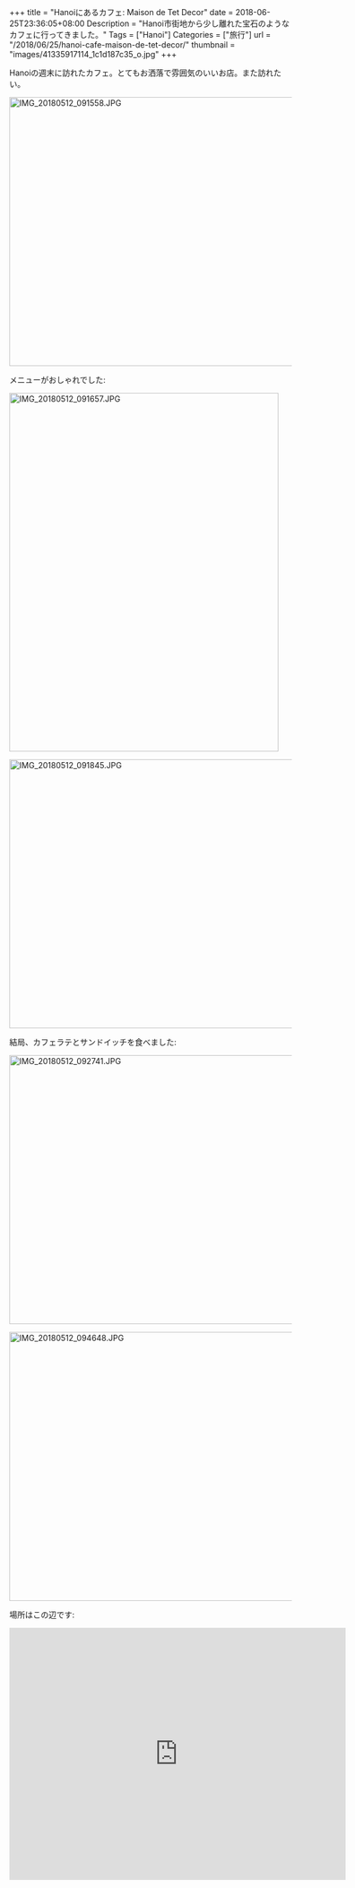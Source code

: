 +++
title = "Hanoiにあるカフェ: Maison de Tet Decor"
date = 2018-06-25T23:36:05+08:00
Description = "Hanoi市街地から少し離れた宝石のようなカフェに行ってきました。"
Tags = ["Hanoi"]
Categories = ["旅行"]
url = "/2018/06/25/hanoi-cafe-maison-de-tet-decor/"
thumbnail = "images/41335917114_1c1d187c35_o.jpg"
+++

Hanoiの週末に訪れたカフェ。とてもお洒落で雰囲気のいいお店。また訪れたい。

<a data-flickr-embed="true"  href="https://www.flickr.com/photos/42332031@N02/42056339181" title="IMG_20180512_091558.JPG"><img src="https://farm1.staticflickr.com/964/42056339181_05e41dfce0_z.jpg" width="640" height="480" alt="IMG_20180512_091558.JPG"></a><script async src="//embedr.flickr.com/assets/client-code.js" charset="utf-8"></script>

メニューがおしゃれでした:

<a data-flickr-embed="true"  href="https://www.flickr.com/photos/42332031@N02/41335917114" title="IMG_20180512_091657.JPG"><img src="https://farm1.staticflickr.com/908/41335917114_8cb13a6baf_z.jpg" width="480" height="640" alt="IMG_20180512_091657.JPG"></a><script async src="//embedr.flickr.com/assets/client-code.js" charset="utf-8"></script>

<a data-flickr-embed="true"  href="https://www.flickr.com/photos/42332031@N02/42056342041" title="IMG_20180512_091845.JPG"><img src="https://farm1.staticflickr.com/958/42056342041_8da1c8932d_z.jpg" width="640" height="480" alt="IMG_20180512_091845.JPG"></a><script async src="//embedr.flickr.com/assets/client-code.js" charset="utf-8"></script>

結局、カフェラテとサンドイッチを食べました:

<a data-flickr-embed="true"  href="https://www.flickr.com/photos/42332031@N02/28183309998" title="IMG_20180512_092741.JPG"><img src="https://farm1.staticflickr.com/961/28183309998_4e765117a8_z.jpg" width="640" height="480" alt="IMG_20180512_092741.JPG"></a><script async src="//embedr.flickr.com/assets/client-code.js" charset="utf-8"></script>

<a data-flickr-embed="true"  href="https://www.flickr.com/photos/42332031@N02/41156025535" title="IMG_20180512_094648.JPG"><img src="https://farm1.staticflickr.com/961/41156025535_502f67770d_z.jpg" width="640" height="480" alt="IMG_20180512_094648.JPG"></a><script async src="//embedr.flickr.com/assets/client-code.js" charset="utf-8"></script>

場所はこの辺です:

<iframe src="https://www.google.com/maps/embed?pb=!1m18!1m12!1m3!1d3723.3245222353544!2d105.82788771493307!3d21.059696985981567!2m3!1f0!2f0!3f0!3m2!1i1024!2i768!4f13.1!3m3!1m2!1s0x3135aa55940c02a7%3A0x978c8d5fc37dac1!2z44Oh44K-44Oz44O744OH44Ol44O744OG44OI44O744OH44Kz44O844Or!5e0!3m2!1sja!2ssg!4v1529941305308" width="600" height="450" frameborder="0" style="border:0" allowfullscreen></iframe>

